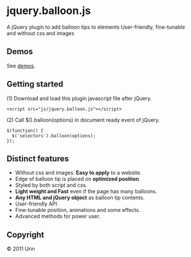 jquery.balloon.js
=================
A jQuery plugin to add balloon tips to elements User-friendly, fine-tunable and without css and images

Demos
------------------------
See [demos](file.urin.take-uma.net/jquery.balloon.js-Demo.html).

Getting started
------------------------
(1) Download and load this plugin javascript file after jQuery.  

    <script src="js/jquery.balloon.js"></script>

(2) Call $().balloon(options) in document ready event of jQuery.  

    $(function() {
      $('selectors').balloon(options);
    });

Distinct features
------------------------
+ Without css and images. **Easy to apply** to a website.
+ Edge of balloon tip is placed on **optimized position**.
+ Styled by both script and css.
+ **Light weight and Fast** even if the page has many balloons.
+ **Any HTML and jQuery object** as balloon tip contents.
+ User-friendly API.
+ Fine-tunable position, animations and some effects.
+ Advanced methods for power user.

Copyright
------------------------
&copy; 2011 Urin
